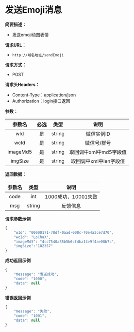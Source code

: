 # 发送Emoji消息

**简要描述：**

* 发送emoji动图表情

**请求URL：**

* `http://域名地址/sendEmoji`

**请求方式：**

* POST 

**请求头Headers：**

* Content-Type：application/json
* Authorization：login接口返回

**参数：**

| 参数名 | 必选 | 类型 | 说明 |
| :---: | :---: | :---: | :---: |
| wId | 是 | string | 微信实例ID |
| wcId | 是 | string | 微信号/群号 |
| imageMd5 | 是 | string | 取回调中xml中md5字段值 |
| imgSize | 是 | string | 取回调中xml中len字段值 |

**返回数据：**

| 参数名 | 类型 | 说明 |
| :---: | :---: | :---: |
| code | int | 1000成功，10001失败 |
| msg | string | 反馈信息 |

**请求参数示例**

```javascript
{
    "wId": "00000171-78df-0aad-000c-70e4a3ce7d70",
    "wcId": "LoChaX",
    "imageMd5": "4cc7540a85b5b6cf4ba14e9f4ae08b7c",
    "imgSize":"102357"
}
```

**成功返回示例**

```javascript
{
    "message": "发送成功",
    "code": "1000",
    "data": null
}
```

**错误返回示例**

```javascript
{
    "message": "失败",
    "code": "1001",
    "data": null
}
```

